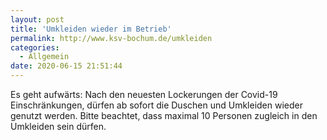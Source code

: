 ```yaml
---
layout: post
title: 'Umkleiden wieder im Betrieb'
permalink: http://www.ksv-bochum.de/umkleiden
categories:
  - Allgemein
date: 2020-06-15 21:51:44
---
```


Es geht aufwärts: Nach den neuesten Lockerungen der Covid-19 Einschränkungen,
dürfen ab sofort die Duschen und Umkleiden wieder genutzt werden. Bitte
beachtet, dass maximal 10 Personen zugleich in den Umkleiden sein dürfen.
